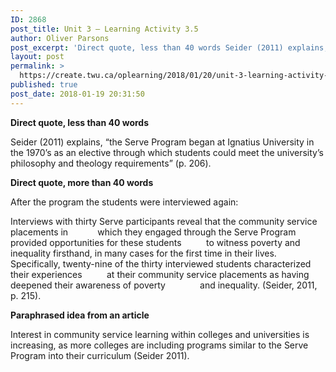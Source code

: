 ```yaml
---
ID: 2868
post_title: Unit 3 – Learning Activity 3.5
author: Oliver Parsons
post_excerpt: 'Direct quote, less than 40 words Seider (2011) explains, &ldquo;the Serve Program began at Ignatius University in the 1970&rsquo;s as an elective through which students could meet the university&rsquo;s philosophy and theology requirements&rdquo; (p. 206). Direct quote, more than 40... <a href="https://create.twu.ca/oplearning/2018/01/20/unit-3-learning-activity-3-5/"> Continue Reading &rarr;</a>'
layout: post
permalink: >
  https://create.twu.ca/oplearning/2018/01/20/unit-3-learning-activity-3-5/
published: true
post_date: 2018-01-19 20:31:50
---
```

<p><b>Direct quote, less than 40 words</b></p>
<p>Seider (2011) explains, &#8220;the Serve Program began at Ignatius University in the 1970’s as an elective through which students could meet the university’s philosophy and theology requirements&#8221; (p. 206).</p>
<p><strong>Direct quote, more than 40 words</strong></p>
<p>After the program the students were interviewed again:</p>
<p>Interviews with thirty Serve participants reveal that the community service placements in            which they engaged through the Serve Program provided opportunities for these students          to witness poverty and inequality firsthand, in many cases for the first time in their lives.              Specifically, twenty-nine of the thirty interviewed students characterized their experiences          at their community service placements as having deepened their awareness of poverty              and inequality. (Seider, 2011, p. 215).</p>
<p><strong>Paraphrased idea from an article</strong></p>
<p>Interest in community service learning within colleges and universities is increasing, as more colleges are including programs similar to the Serve Program into their curriculum (Seider 2011).</p>